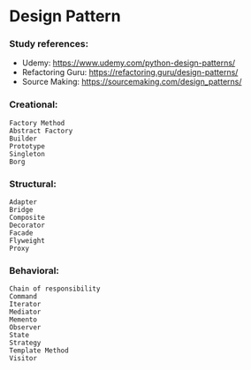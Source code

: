 # Design Pattern

### Study references:

* Udemy: https://www.udemy.com/python-design-patterns/
* Refactoring Guru: https://refactoring.guru/design-patterns/
* Source Making: https://sourcemaking.com/design_patterns/

### Creational:
    Factory Method
    Abstract Factory
    Builder
    Prototype
    Singleton
    Borg

### Structural:
    Adapter
    Bridge
    Composite
    Decorator
    Facade
    Flyweight
    Proxy

### Behavioral:
    Chain of responsibility
    Command
    Iterator
    Mediator
    Memento
    Observer
    State
    Strategy
    Template Method
    Visitor
